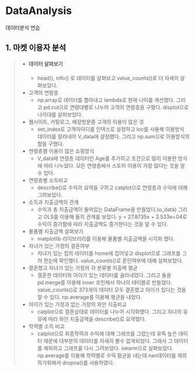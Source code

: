 # DataAnalysis
데이터분석 연습

## 1. 마켓 이용자 분석
> * #### 데이터 살펴보기
>   * head(), info() 로 데이터를 살펴보고 value_counts()로 더 자세히 살펴보았다.
> * 고객의 연령층
>   * np.array로 데이터를 뽑아내고 lambda로 현재 나이를 계산했다. 그리고 pd.cut으로 연령대별로 나누어 고객의 연령층을 구했다. displot으로 나이대를 살펴보았다.
> * 웹사이트, 카탈로그, 매장방문중 고객의 이용이 많은 것
>   * set_index로 고객아이디를 인덱스로 설정하고 loc를 사용해 이용방식 데이터를 잘라내어 V_data에 설정했다. 그리고 np.sum으로 이용방식의 합을 구했다.
> * 연령층별 이용이 많은 쇼핑방식
>   * V_data에 연령층 데이터인 Age를 추가하고 조건으로 많이 이용한 방식에 따라 나누었다. 모든 연령층에서 스토어 이용이 가장 많다는 것을 알 수 있다.
> * 연령층별 소득비교
>   * describe()로 수익의 요약을 구하고 catplot으로 연령층과 수익에 대해 그려보았다.
> * 소득과 지출금액의 관계
>   * 수익과 총 지출금액이 들어있는 DataFrame을 만들었다.(o_data) 그리고 OLS를 이용해 둘의 관계를 보았다. y = 27.8735x + 3.533e+04로 수익이 증가함에 따라 지출금액도 증가한다는 것을 알 수 있다.
> * 물품별 지출금액 살펴보기
>   * matplotlib 라이브러리를 이용해 물품별 지출금액을 시각화 했다.
> * 자녀가 있는 가정의 결혼여부
>   * 자녀가 있는 집의 데이터를 home에 집어넣고 displot으로 그래프를 그려 한눈에 확인했다. value_counts()로 혼인여부에 대해 살펴보았다.
> * 결혼했고 자녀가 있는 가정의 각 분류별 지출액 평균
>   * 결혼한 데이터와 아이가 있는 데이터를 골라내었다. 그리고 둘을 pd.merge를 이용해 inner 조인해서 하나의 테이블로 만들었다. value_counts()로 373개의 데이터 모두 결혼했고 아이가 있다는 것을 알 수 있다. np.average를 이용해 평균을 내었다.
> * 아이가 있는 가정과 없는 가정의 와인 지출비교
>   * catplot으로 결혼상태로 데이터를 나누어 시각화했다. 그리고 자녀의 유뮤에 따라 와인 지출금액을 describe()로 요약했다.
> * 학력별 소득 비교
>   * catplot으로 최종학력과 수익에 대해 그래프를 그렸는데 유독 높은 데이터 때문에 대부분의 데이터를 자세히 볼수 없게되었다. 그래서 그 데이터를 제외하고 그래프를 다시 그려보았다. swarm으로 살펴보았다. np.average를 이용해 학력별로 수익 평균을 내는데 nan데이터를 제외하기위해서 dropna()를 사용하였다.
